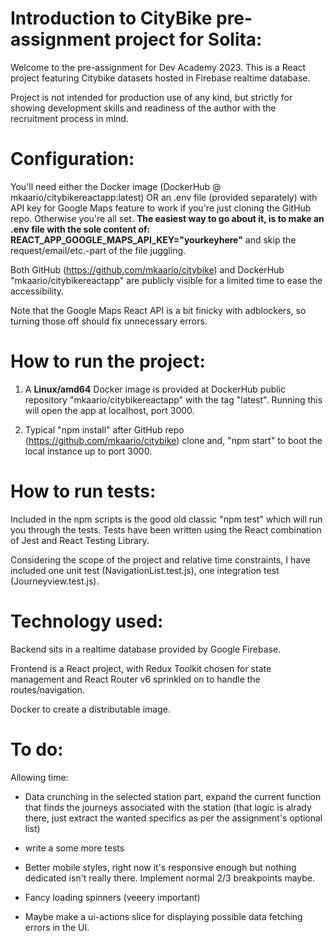 # Introduction to CityBike pre-assignment project for Solita:

Welcome to the pre-assignment for Dev Academy 2023. This is a React project featuring Citybike datasets hosted in Firebase realtime database.

Project is not intended for production use of any kind, but strictly for showing development skills and readiness of the author with the recruitment process in mind.

# Configuration:

You'll need either the Docker image (DockerHub @ mkaario/citybikereactapp:latest) OR an .env file (provided separately) with API key for Google Maps feature to work if you're just cloning the GitHub repo. Otherwise you're all set. **The easiest way to go about it, is to make an .env file with the sole content of: REACT_APP_GOOGLE_MAPS_API_KEY="yourkeyhere"** and skip the request/email/etc.-part of the file juggling.

Both GitHub (https://github.com/mkaario/citybike) and DockerHub "mkaario/citybikereactapp" are publicly visible for a limited time to ease the accessibility.

Note that the Google Maps React API is a bit finicky with adblockers, so turning those off should fix unnecessary errors.

# How to run the project:

1. A **Linux/amd64** Docker image is provided at DockerHub public repository "mkaario/citybikereactapp" with the tag "latest". Running this will open the app at localhost, port 3000.

2. Typical "npm install" after GitHub repo (https://github.com/mkaario/citybike) clone and, "npm start" to boot the local instance up to port 3000.

# How to run tests:

Included in the npm scripts is the good old classic "npm test" which will run you through the tests. Tests have been written using the React combination of Jest and React Testing Library.

Considering the scope of the project and relative time constraints, I have included one unit test (NavigationList.test.js), one integration test (Journeyview.test.js).

# Technology used:

Backend sits in a realtime database provided by Google Firebase.

Frontend is a React project, with Redux Toolkit chosen for state management and React Router v6 sprinkled on to handle the routes/navigation.

Docker to create a distributable image.

# To do:

Allowing time:

- Data crunching in the selected station part, expand the current function that finds the journeys associated with the station (that logic is alrady there, just extract the wanted specifics as per the assignment's optional list)

- write a some more tests

- Better mobile styles, right now it's responsive enough but nothing dedicated isn't really there. Implement normal 2/3 breakpoints maybe.

- Fancy loading spinners (veeery important)

- Maybe make a ui-actions slice for displaying possible data fetching errors in the UI.
